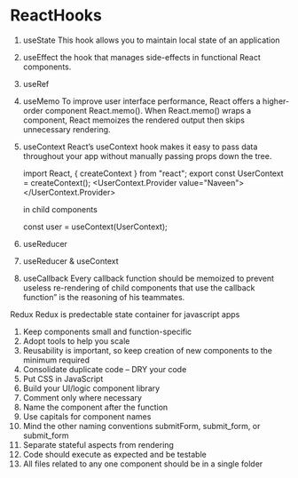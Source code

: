 # ReactHooks

1. useState
    This hook allows you to maintain local state of an application

2. useEffect
    the hook that manages side-effects in functional React components.

3. useRef
    
4. useMemo
    To improve user interface performance, React offers a higher-order component React.memo(). 
    When React.memo() wraps a component, React memoizes the rendered output then skips unnecessary rendering.
    
5. useContext
    React’s useContext hook makes it easy to pass data throughout your app without manually passing props down the tree.
    
    import React, { createContext } from "react";
    export const UserContext = createContext();
    <UserContext.Provider value="Naveen">
        <App value={Naveen} />
    </UserContext.Provider>

    in child components

    const user = useContext(UserContext);

6. useReducer
   
7. useReducer & useContext


8. useCallback
    Every callback function should be memoized to prevent useless re-rendering of child components that use the callback function” 
    is the reasoning of his teammates.

Redux
    Redux is predectable state container for javascript apps
    

1. Keep components small and function-specific
2. Adopt tools to help you scale
3. Reusability is important, so keep creation of new components to the minimum required
4. Consolidate duplicate code – DRY your code
5. Put CSS in JavaScript
6. Build your UI/logic component library
7. Comment only where necessary
8. Name the component after the function
9. Use capitals for component names
10. Mind the other naming conventions submitForm, submit_form, or submit_form
11. Separate stateful aspects from rendering
12. Code should execute as expected and be testable
13. All files related to any one component should be in a single folder
